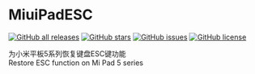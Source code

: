 # MiuiPadESC

<a href="https://github.com/Xposed-Modules-Repo/com.yifeplayte.miuipadesc/releases"><img alt="GitHub all releases" src="https://img.shields.io/github/downloads/Xposed-Modules-Repo/com.yifeplayte.miuipadesc/total?label=Downloads"></a> <a href="https://github.com/YifePlayte/MiuiPadESC/stargazers"><img alt="GitHub stars" src="https://img.shields.io/github/stars/YifePlayte/MiuiPadESC"></a> <a href="https://github.com/YifePlayte/MiuiPadESC/issues"><img alt="GitHub issues" src="https://img.shields.io/github/issues/YifePlayte/MiuiPadESC"></a> <a href="https://github.com/YifePlayte/MiuiPadESC/blob/main/LICENSE"><img alt="GitHub license" src="https://img.shields.io/github/license/YifePlayte/MiuiPadESC"></a>

为小米平板5系列恢复键盘ESC键功能  
Restore ESC function on Mi Pad 5 series  
